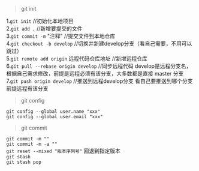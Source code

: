 
> git init   

1.`git init` //初始化本地项目  
2.`git add .` //新增要提交的文件  
3.`git commit -m` "注释" //提交文件到本地仓库  
4.`git checkout -b develop` //切换并新建develop分支（看自己需要，不用可以跳过）  
5.`git remote add origin` 远程代码仓库地址 //新增远程仓库  
6.`git pull --rebase origin develop` //同步远程代码 develop是远程分支名，根据自己需求修改，前提是远程必须有该分支，大多数都是直接 master 分支  
7.`git push origin develop` //推送到远程develop分支 看自己要推送到哪个分支 前提远程有该分支  
  
> git config 

`git config --global user.name "xxx"`  
`git config --global user.email "xxx"`    

> git commit

`git commit -m ""`    
`git commit -m -a ""`   
`git reset --mixed "版本序列号"`  回退到指定版本     
`git stash`    
`git stash pop`   
